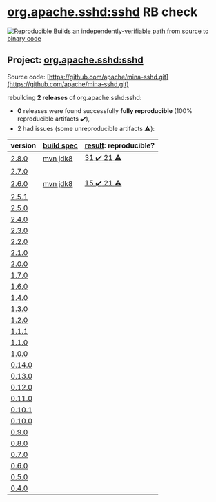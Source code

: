 [org.apache.sshd:sshd](https://search.maven.org/artifact/org.apache.sshd/sshd/) RB check
=======

[![Reproducible Builds](https://reproducible-builds.org/images/logos/rb.svg) an independently-verifiable path from source to binary code](https://reproducible-builds.org/)

## Project: [org.apache.sshd:sshd](https://search.maven.org/artifact/org.apache.sshd/sshd/)

Source code: [https://github.com/apache/mina-sshd.git](https://github.com/apache/mina-sshd.git)

rebuilding **2 releases** of org.apache.sshd:sshd:
- **0** releases were found successfully **fully reproducible** (100% reproducible artifacts :heavy_check_mark:),
- 2 had issues (some unreproducible artifacts :warning:):

| version | [build spec](BUILDSPEC.md) | [result](https://reproducible-builds.org/docs/jvm/): reproducible? |
| -- | --------- | ------ |
| [2.8.0](https://search.maven.org/artifact/org.apache.sshd/sshd/2.8.0/pom) | [mvn jdk8](sshd-2.8.0.buildspec) | [31 :heavy_check_mark:  21 :warning:](sshd-2.8.0.buildcompare) |
| [2.7.0](https://search.maven.org/artifact/org.apache.sshd/sshd/2.7.0/pom) | | |
| [2.6.0](https://search.maven.org/artifact/org.apache.sshd/sshd/2.6.0/pom) | [mvn jdk8](sshd-2.6.0.buildspec) | [15 :heavy_check_mark:  21 :warning:](sshd-2.6.0.buildcompare) |
| [2.5.1](https://search.maven.org/artifact/org.apache.sshd/sshd/2.5.1/pom) | | |
| [2.5.0](https://search.maven.org/artifact/org.apache.sshd/sshd/2.5.0/pom) | | |
| [2.4.0](https://search.maven.org/artifact/org.apache.sshd/sshd/2.4.0/pom) | | |
| [2.3.0](https://search.maven.org/artifact/org.apache.sshd/sshd/2.3.0/pom) | | |
| [2.2.0](https://search.maven.org/artifact/org.apache.sshd/sshd/2.2.0/pom) | | |
| [2.1.0](https://search.maven.org/artifact/org.apache.sshd/sshd/2.1.0/pom) | | |
| [2.0.0](https://search.maven.org/artifact/org.apache.sshd/sshd/2.0.0/pom) | | |
| [1.7.0](https://search.maven.org/artifact/org.apache.sshd/sshd/1.7.0/pom) | | |
| [1.6.0](https://search.maven.org/artifact/org.apache.sshd/sshd/1.6.0/pom) | | |
| [1.4.0](https://search.maven.org/artifact/org.apache.sshd/sshd/1.4.0/pom) | | |
| [1.3.0](https://search.maven.org/artifact/org.apache.sshd/sshd/1.3.0/pom) | | |
| [1.2.0](https://search.maven.org/artifact/org.apache.sshd/sshd/1.2.0/pom) | | |
| [1.1.1](https://search.maven.org/artifact/org.apache.sshd/sshd/1.1.1/pom) | | |
| [1.1.0](https://search.maven.org/artifact/org.apache.sshd/sshd/1.1.0/pom) | | |
| [1.0.0](https://search.maven.org/artifact/org.apache.sshd/sshd/1.0.0/pom) | | |
| [0.14.0](https://search.maven.org/artifact/org.apache.sshd/sshd/0.14.0/pom) | | |
| [0.13.0](https://search.maven.org/artifact/org.apache.sshd/sshd/0.13.0/pom) | | |
| [0.12.0](https://search.maven.org/artifact/org.apache.sshd/sshd/0.12.0/pom) | | |
| [0.11.0](https://search.maven.org/artifact/org.apache.sshd/sshd/0.11.0/pom) | | |
| [0.10.1](https://search.maven.org/artifact/org.apache.sshd/sshd/0.10.1/pom) | | |
| [0.10.0](https://search.maven.org/artifact/org.apache.sshd/sshd/0.10.0/pom) | | |
| [0.9.0](https://search.maven.org/artifact/org.apache.sshd/sshd/0.9.0/pom) | | |
| [0.8.0](https://search.maven.org/artifact/org.apache.sshd/sshd/0.8.0/pom) | | |
| [0.7.0](https://search.maven.org/artifact/org.apache.sshd/sshd/0.7.0/pom) | | |
| [0.6.0](https://search.maven.org/artifact/org.apache.sshd/sshd/0.6.0/pom) | | |
| [0.5.0](https://search.maven.org/artifact/org.apache.sshd/sshd/0.5.0/pom) | | |
| [0.4.0](https://search.maven.org/artifact/org.apache.sshd/sshd/0.4.0/pom) | | |
